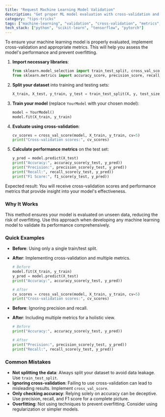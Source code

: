 ```yaml
---
title: "Request Machine Learning Model Validation"
description: "Get proper ML model evaluation with cross-validation and metrics"
category: "tips-tricks"
tags: ["machine-learning", "validation", "cross-validation", "metrics", "ai"]
tech_stack: ["python", "scikit-learn", "tensorflow", "pytorch"]
---
```


To ensure your machine learning model is properly evaluated, implement cross-validation and appropriate metrics. This will help you assess the model's performance and prevent overfitting.

1. **Import necessary libraries**:
   ```python
   from sklearn.model_selection import train_test_split, cross_val_score
   from sklearn.metrics import accuracy_score, precision_score, recall_score, f1_score
   ```
2. **Split your dataset** into training and testing sets:
   ```python
   X_train, X_test, y_train, y_test = train_test_split(X, y, test_size=0.2, random_state=42)
   ```
3. **Train your model** (replace `YourModel` with your chosen model):
   ```python
   model = YourModel()
   model.fit(X_train, y_train)
   ```
4. **Evaluate using cross-validation**:
   ```python
   cv_scores = cross_val_score(model, X_train, y_train, cv=5)
   print("Cross-validation scores:", cv_scores)
   ```
5. **Calculate performance metrics** on the test set:
   ```python
   y_pred = model.predict(X_test)
   print("Accuracy:", accuracy_score(y_test, y_pred))
   print("Precision:", precision_score(y_test, y_pred))
   print("Recall:", recall_score(y_test, y_pred))
   print("F1 Score:", f1_score(y_test, y_pred))
   ```

Expected result: You will receive cross-validation scores and performance metrics that provide insight into your model's effectiveness.

### Why It Works
This method ensures your model is evaluated on unseen data, reducing the risk of overfitting. Use this approach when developing any machine learning model to validate its performance comprehensively.

### Quick Examples
- **Before**: Using only a single train/test split.
- **After**: Implementing cross-validation and multiple metrics.
  ```python
  # Before
  model.fit(X_train, y_train)
  y_pred = model.predict(X_test)
  print("Accuracy:", accuracy_score(y_test, y_pred))

  # After
  cv_scores = cross_val_score(model, X_train, y_train, cv=5)
  print("Cross-validation scores:", cv_scores)
  ```

- **Before**: Ignoring precision and recall.
- **After**: Including multiple metrics for a holistic view.
  ```python
  # Before
  print("Accuracy:", accuracy_score(y_test, y_pred))

  # After
  print("Precision:", precision_score(y_test, y_pred))
  print("Recall:", recall_score(y_test, y_pred))
  ```

### Common Mistakes
- **Not splitting the data**: Always split your dataset to avoid data leakage. Use `train_test_split`.
- **Ignoring cross-validation**: Failing to use cross-validation can lead to misleading results. Implement `cross_val_score`.
- **Only checking accuracy**: Relying solely on accuracy can be deceptive. Use precision, recall, and F1 score for a complete picture.
- **Overfitting**: Not using techniques to prevent overfitting. Consider using regularization or simpler models.